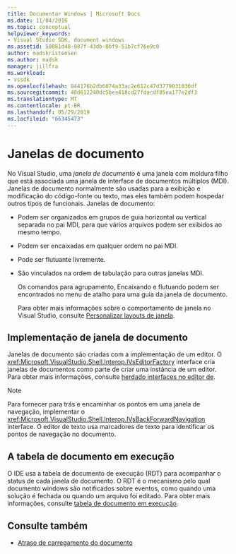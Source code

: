 ```yaml
---
title: Documentar Windows | Microsoft Docs
ms.date: 11/04/2016
ms.topic: conceptual
helpviewer_keywords:
- Visual Studio SDK, document windows
ms.assetid: 50081d48-987f-43db-8bf9-51b7cf76e9c0
author: madskristensen
ms.author: madsk
manager: jillfra
ms.workload:
- vssdk
ms.openlocfilehash: 844176b2db6074a33ac2e612c47d3779031836df
ms.sourcegitcommit: 40d612240dc5bea418cd27fdacdf85ea177e2df3
ms.translationtype: MT
ms.contentlocale: pt-BR
ms.lasthandoff: 05/29/2019
ms.locfileid: "66345473"
---
```

# <a name="document-windows"></a>Janelas de documento
No Visual Studio, uma *janela de documento* é uma janela com moldura filho que está associada uma janela de interface de documentos múltiplos (MDI). Janelas de documento normalmente são usadas para a exibição e modificação do código-fonte ou texto, mas eles também podem hospedar outros tipos de funcionais. Janelas de documento:

- Podem ser organizados em grupos de guia horizontal ou vertical separada no pai MDI, para que vários arquivos podem ser exibidos ao mesmo tempo.

- Podem ser encaixadas em qualquer ordem no pai MDI.

- Pode ser flutuante livremente.

- São vinculados na ordem de tabulação para outras janelas MDI.

  Os comandos para agrupamento, Encaixando e flutuando podem ser encontrados no menu de atalho para uma guia da janela de documento.

  Para obter mais informações sobre o comportamento de janela no Visual Studio, consulte [Personalizar layouts de janela](../../ide/customizing-window-layouts-in-visual-studio.md).

## <a name="document-window-implementation"></a>Implementação de janela de documento
 Janelas de documento são criadas com a implementação de um editor. O <xref:Microsoft.VisualStudio.Shell.Interop.IVsEditorFactory> interface cria janelas de documentos como parte de criar uma instância de um editor. Para obter mais informações, consulte [herdado interfaces no editor de](../../extensibility/legacy-interfaces-in-the-editor.md).

> [!NOTE]
> Para fornecer para trás e encaminhar os pontos em uma janela de navegação, implementar o <xref:Microsoft.VisualStudio.Shell.Interop.IVsBackForwardNavigation> interface. O editor de texto usa marcadores de texto para identificar os pontos de navegação no documento.

## <a name="the-running-document-table"></a>A tabela de documento em execução
 O IDE usa a tabela de documento de execução (RDT) para acompanhar o status de cada janela de documento. O RDT é o mecanismo pelo qual documento windows são notificados sobre eventos, como quando uma solução é fechada ou quando um arquivo foi editado. Para obter mais informações, consulte [tabela de documento em execução](../../extensibility/internals/running-document-table.md).

## <a name="see-also"></a>Consulte também
- [Atraso de carregamento do documento](../../extensibility/internals/delayed-document-loading.md)